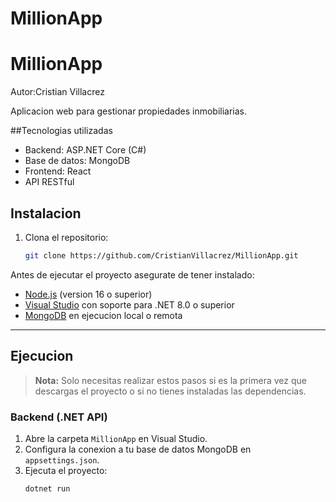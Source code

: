 # MillionApp

# MillionApp

Autor:Cristian Villacrez

Aplicacion web para gestionar propiedades inmobiliarias.

##Tecnologias utilizadas

- Backend: ASP.NET Core (C#)
- Base de datos: MongoDB
- Frontend: React
- API RESTful

## Instalacion

1. Clona el repositorio:
   ```bash
   git clone https://github.com/CristianVillacrez/MillionApp.git
   ```

Antes de ejecutar el proyecto asegurate de tener instalado:

- [Node.js](https://nodejs.org/) (version 16 o superior)
- [Visual Studio](https://visualstudio.microsoft.com/) con soporte para .NET 8.0 o superior
- [MongoDB](https://www.mongodb.com/try/download/community) en ejecucion local o remota

---

## Ejecucion

> **Nota:** Solo necesitas realizar estos pasos si es la primera vez que descargas el proyecto o si no tienes instaladas las dependencias.

### Backend (.NET API)

1. Abre la carpeta `MillionApp` en Visual Studio.
2. Configura la conexion a tu base de datos MongoDB en `appsettings.json`.
3. Ejecuta el proyecto:
   ```bash
   dotnet run
   ```
